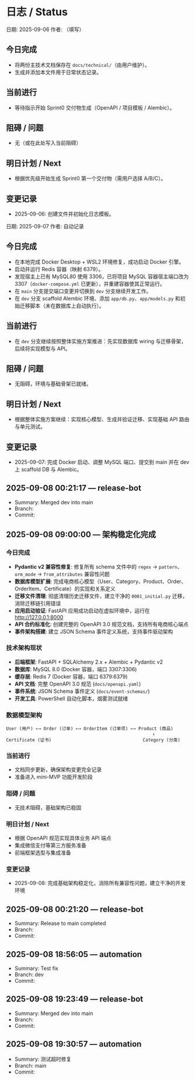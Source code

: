 # 日志 / Status

日期: 2025-09-06
作者: （填写）

## 今日完成
- 将两份主技术文档保存在 `docs/technical/`（由用户维护）。
- 生成并添加本文件用于日常状态记录。

## 当前进行
- 等待指示开始 Sprint0 交付物生成（OpenAPI / 项目模板 / Alembic）。

## 阻碍 / 问题
- 无（或在此处写入当前阻碍）

## 明日计划 / Next
- 根据优先级开始生成 Sprint0 第一个交付物（需用户选择 A/B/C）。


## 变更记录
- 2025-09-06: 创建文件并初始化日志模板。
 
日期: 2025-09-07
作者: 自动记录

## 今日完成
- 在本地完成 Docker Desktop + WSL2 环境修复，成功启动 Docker 引擎。
- 启动并运行 Redis 容器（映射 6379）。
- 发现宿主上已有 MySQL80 使用 3306，已将项目 MySQL 容器宿主端口改为 3307（`docker-compose.yml` 已更新），并重建容器使其正常运行。
- 在 `main` 分支提交端口变更并切换到 `dev` 分支继续开发工作。
- 在 `dev` 分支 scaffold Alembic 环境、添加 `app/db.py`、`app/models.py` 和初始迁移脚本（未在数据库上自动执行）。

## 当前进行
- 在 `dev` 分支继续按照整体实施方案推进：先实现数据库 wiring 与迁移骨架，后续将实现模型与 API。

## 阻碍 / 问题
- 无阻碍，环境与基础骨架已就绪。

## 明日计划 / Next
- 根据整体实施方案继续：实现核心模型、生成并验证迁移、实现基础 API 路由与单元测试。

## 变更记录
- 2025-09-07: 完成 Docker 启动、调整 MySQL 端口、提交到 main 并在 dev 上 scaffold DB 与 Alembic。

## 2025-09-08 00:21:17 — release-bot

- Summary: Merged dev into main
- Branch: 
- Commit: 

## 2025-09-08 09:00:00 — 架构稳定化完成

### 今日完成
- **Pydantic v2 兼容性修复**: 修复所有 schema 文件中的 `regex` → `pattern`、`orm_mode` → `from_attributes` 兼容性问题
- **数据库模型扩展**: 完成电商核心模型（User、Category、Product、Order、OrderItem、Certificate）的实现和关系定义
- **迁移文件清理**: 彻底清理历史迁移文件，建立干净的 `0001_initial.py` 迁移，消除迁移链引用错误
- **应用启动验证**: FastAPI 应用成功启动在虚拟环境中，运行在 http://127.0.0.1:8000
- **API 合约标准化**: 创建完整的 OpenAPI 3.0 规范文档，支持所有电商核心端点
- **事件架构搭建**: 建立 JSON Schema 事件定义系统，支持事件驱动架构

### 技术架构现状
- **后端框架**: FastAPI + SQLAlchemy 2.x + Alembic + Pydantic v2
- **数据库**: MySQL 8.0 (Docker 容器，端口 3307:3306)
- **缓存层**: Redis 7 (Docker 容器，端口 6379:6379)
- **API 文档**: 完整 OpenAPI 3.0 规范 (`docs/openapi.yaml`)
- **事件系统**: JSON Schema 事件定义 (`docs/event-schemas/`)
- **开发工具**: PowerShell 自动化脚本，烟雾测试就绪

### 数据模型架构
```
User (用户) ←→ Order (订单) ←→ OrderItem (订单项) ←→ Product (商品)
                                                        ↓
Certificate (证书)                                   Category (分类)
```

### 当前进行
- 文档同步更新，确保架构变更完全记录
- 准备进入 mini-MVP 功能开发阶段

### 阻碍 / 问题
- 无技术阻碍，基础架构已稳固

### 明日计划 / Next
- 根据 OpenAPI 规范实现具体业务 API 端点
- 集成微信支付等第三方服务准备
- 前端框架选型与集成准备

### 变更记录
- 2025-09-08: 完成基础架构稳定化，消除所有兼容性问题，建立干净的开发环境 



## 2025-09-08 00:21:20 — release-bot

- Summary: Release to main completed
- Branch: 
- Commit: 



## 2025-09-08 18:56:05 — automation

- Summary: Test fix
- Branch: dev
- Commit: 



## 2025-09-08 19:23:49 — release-bot

- Summary: Merged dev into main
- Branch: 
- Commit: 



## 2025-09-08 19:30:57 — automation

- Summary: 测试超时修复
- Branch: main
- Commit: 


